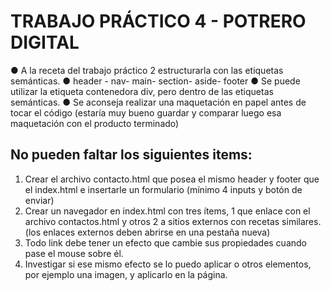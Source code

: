 # TRABAJO PRÁCTICO 4 - POTRERO DIGITAL

● A la receta del trabajo práctico 2 estructurarla con las etiquetas semánticas.
● header - nav- main- section- aside- footer
● Se puede utilizar la etiqueta contenedora div, pero dentro de las etiquetas semánticas.
● Se aconseja realizar una maquetación en papel antes de tocar el código (estaría muy
bueno guardar y comparar luego esa maquetación con el producto terminado)

## No pueden faltar los siguientes items:

1. Crear el archivo contacto.html que posea el mismo header y footer que el index.html
e insertarle un formulario (mínimo 4 inputs y botón de enviar)
2. Crear un navegador en index.html con tres ítems, 1 que enlace con el archivo
contactos.html y otros 2 a sitios externos con recetas similares. (los enlaces externos
deben abrirse en una pestaña nueva)
3. Todo link debe tener un efecto que cambie sus propiedades cuando pase el mouse
sobre él.
4. Investigar si ese mismo efecto se lo puedo aplicar o otros elementos, por ejemplo una
imagen, y aplicarlo en la página.
